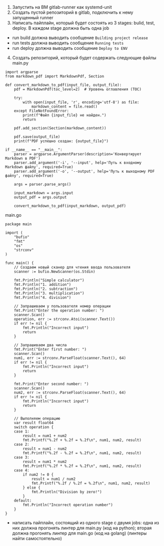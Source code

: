 1) Запустить на ВМ gitlab-runner как systemd-unit
2) Создать пустой репозиторий в gitlab, подключить к нему запущенный runner
3) Написать пайплайн, который будет состоять из 3 stages: bulid, test, deploy. В каждом stage должна быть одна job
- run build должна выводить сообщение ```Building project release```
- run tests должна выводить сообщение ```Running tests```
- run deploy должна выводить сообщение ```Deploy to ENV```
4) Создать репозиторий, который будет содержать следующие файлы
main.py
```
import argparse
from markdown_pdf import MarkdownPdf, Section

def convert_markdown_to_pdf(input_file, output_file):
    pdf = MarkdownPdf(toc_level=2)  # Уровень оглавления (TOC)

    try:
        with open(input_file, 'r', encoding='utf-8') as file:
            markdown_content = file.read()
    except FileNotFoundError:
        print(f"Файл {input_file} не найден.")
        return

    pdf.add_section(Section(markdown_content))

    pdf.save(output_file)
    print(f"PDF успешно создан: {output_file}")

if __name__ == "__main__":
    parser = argparse.ArgumentParser(description='Конвертирует Markdown в PDF')
    parser.add_argument('-i', '--input', help='Путь к входному Markdown файлу', required=True)
    parser.add_argument('-o', '--output', help='Путь к выходному PDF файлу', required=True)

    args = parser.parse_args()

    input_markdown = args.input
    output_pdf = args.output

    convert_markdown_to_pdf(input_markdown, output_pdf)

```
main.go
```
package main

import (
    "bufio"
    "fmt"
    "os"
    "strconv"
)

func main() {
    // Создаем новый сканер для чтения ввода пользователя
    scanner := bufio.NewScanner(os.Stdin)

    fmt.Println("Simple calculator")
    fmt.Println("1. addition")
    fmt.Println("2. subtraction")
    fmt.Println("3. multiplication")
    fmt.Println("4. division")

    // Запрашиваем у пользователя номер операции
    fmt.Print("Enter the operation number: ")
    scanner.Scan()
    operation, err := strconv.Atoi(scanner.Text())
    if err != nil {
        fmt.Println("Incorrect input")
        return
    }

    // Запрашиваем два числа
    fmt.Print("Enter first number: ")
    scanner.Scan()
    num1, err := strconv.ParseFloat(scanner.Text(), 64)
    if err != nil {
        fmt.Println("Incorrect input")
        return
    }

    fmt.Print("Enter second number: ")
    scanner.Scan()
    num2, err := strconv.ParseFloat(scanner.Text(), 64)
    if err != nil {
        fmt.Println("Incorrect input")
        return
    }

    // Выполняем операцию
    var result float64
    switch operation {
    case 1:
        result = num1 + num2
        fmt.Printf("%.2f + %.2f = %.2f\n", num1, num2, result)
    case 2:
        result = num1 - num2
        fmt.Printf("%.2f - %.2f = %.2f\n", num1, num2, result)
    case 3:
        result = num1 * num2
        fmt.Printf("%.2f * %.2f = %.2f\n", num1, num2, result)
    case 4:
        if num2 != 0 {
            result = num1 / num2
            fmt.Printf("%.2f / %.2f = %.2f\n", num1, num2, result)
        } else {
            fmt.Println("Division by zero!")
        }
    default:
        fmt.Println("Incorrect operation number")
    }
}

```
- написать пайплайн, состоящий из одного stage с двумя jobs: одна из них должна прогонять линтер для main.py (код на python); вторая должна прогонять линтер для main.go (код на golang) (линтеры найти самостоятельно)
